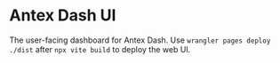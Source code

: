 # Antex Dash UI
The user-facing dashboard for Antex Dash. Use `wrangler pages deploy ./dist` after `npx vite build` to deploy the web UI.